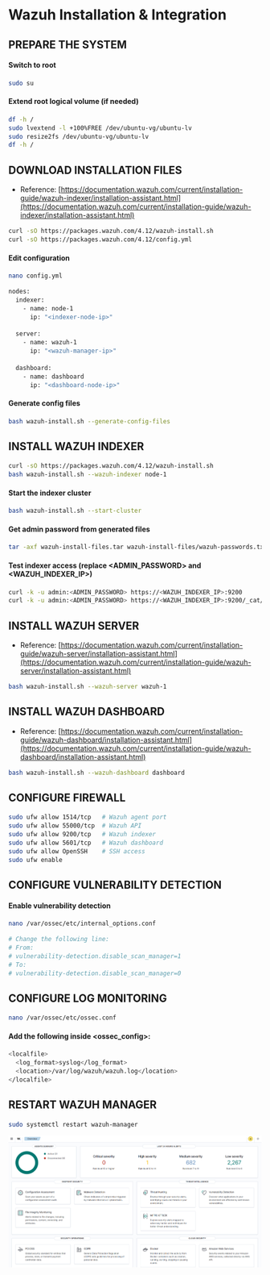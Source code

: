 # Wazuh Installation & Integration

## PREPARE THE SYSTEM

#### Switch to root

```sh
sudo su
```

#### Extend root logical volume (if needed)

```sh
df -h /
sudo lvextend -l +100%FREE /dev/ubuntu-vg/ubuntu-lv
sudo resize2fs /dev/ubuntu-vg/ubuntu-lv
df -h /
```

## DOWNLOAD INSTALLATION FILES

- Reference: [https://documentation.wazuh.com/current/installation-guide/wazuh-indexer/installation-assistant.html](https://documentation.wazuh.com/current/installation-guide/wazuh-indexer/installation-assistant.html)

```sh
curl -sO https://packages.wazuh.com/4.12/wazuh-install.sh
curl -sO https://packages.wazuh.com/4.12/config.yml
```

#### Edit configuration

```sh
nano config.yml
```

```sh
nodes:
  indexer:
    - name: node-1
      ip: "<indexer-node-ip>"

  server:
    - name: wazuh-1
      ip: "<wazuh-manager-ip>"

  dashboard:
    - name: dashboard
      ip: "<dashboard-node-ip>"
```

#### Generate config files

```sh
bash wazuh-install.sh --generate-config-files
```

## INSTALL WAZUH INDEXER

```sh
curl -sO https://packages.wazuh.com/4.12/wazuh-install.sh
bash wazuh-install.sh --wazuh-indexer node-1
```

#### Start the indexer cluster

```sh
bash wazuh-install.sh --start-cluster
```

#### Get admin password from generated files

```sh
tar -axf wazuh-install-files.tar wazuh-install-files/wazuh-passwords.txt -O | grep -P "\'admin\'" -A 1
```

#### Test indexer access (replace <ADMIN_PASSWORD> and <WAZUH_INDEXER_IP>)

```sh
curl -k -u admin:<ADMIN_PASSWORD> https://<WAZUH_INDEXER_IP>:9200
curl -k -u admin:<ADMIN_PASSWORD> https://<WAZUH_INDEXER_IP>:9200/_cat/nodes?v
```

## INSTALL WAZUH SERVER

- Reference: [https://documentation.wazuh.com/current/installation-guide/wazuh-server/installation-assistant.html](https://documentation.wazuh.com/current/installation-guide/wazuh-server/installation-assistant.html)

```sh
bash wazuh-install.sh --wazuh-server wazuh-1
```

## INSTALL WAZUH DASHBOARD

- Reference: [https://documentation.wazuh.com/current/installation-guide/wazuh-dashboard/installation-assistant.html](https://documentation.wazuh.com/current/installation-guide/wazuh-dashboard/installation-assistant.html)

```sh
bash wazuh-install.sh --wazuh-dashboard dashboard
```

## CONFIGURE FIREWALL

```sh
sudo ufw allow 1514/tcp   # Wazuh agent port
sudo ufw allow 55000/tcp  # Wazuh API
sudo ufw allow 9200/tcp   # Wazuh indexer
sudo ufw allow 5601/tcp   # Wazuh dashboard
sudo ufw allow OpenSSH    # SSH access
sudo ufw enable
```

## CONFIGURE VULNERABILITY DETECTION

#### Enable vulnerability detection

```sh
nano /var/ossec/etc/internal_options.conf
```

```sh
# Change the following line:
# From:
# vulnerability-detection.disable_scan_manager=1
# To:
# vulnerability-detection.disable_scan_manager=0
```

## CONFIGURE LOG MONITORING

```sh
nano /var/ossec/etc/ossec.conf
```

#### Add the following inside <ossec_config>:

```sh
<localfile>
  <log_format>syslog</log_format>
  <location>/var/log/wazuh/wazuh.log</location>
</localfile>
```

## RESTART WAZUH MANAGER

```sh
sudo systemctl restart wazuh-manager
```

![WAZUH](/Wazuh/assets/01.png)
